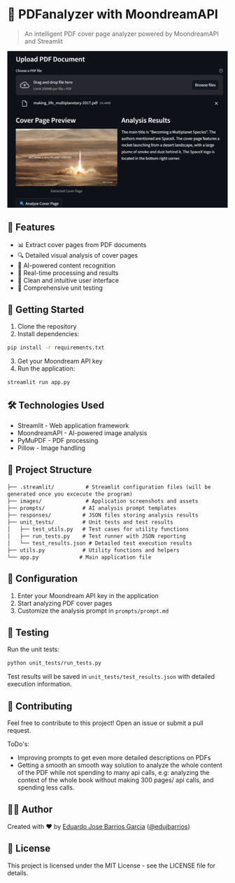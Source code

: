 # 📄 PDFanalyzer with MoondreamAPI

> An intelligent PDF cover page analyzer powered by MoondreamAPI and Streamlit

![Another preview](images/another_preview.png)

## 🌟 Features

- 📊 Extract cover pages from PDF documents
- 🔍 Detailed visual analysis of cover pages
- 🤖 AI-powered content recognition
- 💫 Real-time processing and results
- 🎨 Clean and intuitive user interface
- 🧪 Comprehensive unit testing

## 🚀 Getting Started

1. Clone the repository
2. Install dependencies:
```bash
pip install -r requirements.txt
```
3. Get your Moondream API key
4. Run the application:
```bash
streamlit run app.py
```

## 🛠️ Technologies Used

- Streamlit - Web application framework
- MoondreamAPI - AI-powered image analysis
- PyMuPDF - PDF processing
- Pillow - Image handling

## 📁 Project Structure

```
├── .streamlit/          # Streamlit configuration files (will be generated once you excecute the program)
├── images/              # Application screenshots and assets
├── prompts/            # AI analysis prompt templates
├── responses/          # JSON files storing analysis results
├── unit_tests/         # Unit tests and test results
│   ├── test_utils.py   # Test cases for utility functions
│   ├── run_tests.py    # Test runner with JSON reporting
│   └── test_results.json # Detailed test execution results
├── utils.py            # Utility functions and helpers
└── app.py             # Main application file
```

## 🔑 Configuration

1. Enter your Moondream API key in the application
2. Start analyzing PDF cover pages
3. Customize the analysis prompt in `prompts/prompt.md`

## 🧪 Testing

Run the unit tests:
```bash
python unit_tests/run_tests.py
```

Test results will be saved in `unit_tests/test_results.json` with detailed execution information.

## 📝 Contributing

Feel free to contribute to this project! Open an issue or submit a pull request.

ToDo's:

- Improving prompts to get even more detailed descriptions on PDFs
- Getting a smooth an smooth way solution to analyze the whole content of the PDF while not spending to many api calls, e.g: analyzing the context of the whole book without making 300 pages/ api calls, and spending less calls.

## 👨‍💻 Author

Created with ❤️ by [Eduardo Jose Barrios Garcia](https://edujbarrios.com) ([@edujbarrios](https://github.com/edujbarrios))

## 📜 License

This project is licensed under the MIT License - see the LICENSE file for details.
